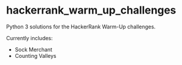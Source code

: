 # hackerrank_warm_up_challenges
Python 3 solutions for the HackerRank Warm-Up challenges.

Currently includes:
- Sock Merchant
- Counting Valleys
